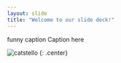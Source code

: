 ```yaml
---
layout: slide
title: "Welcome to our slide deck!"
---
```


funny caption
Caption here

![catstello](https://octodex.github.com/images/catstello.png)
{: .center}
